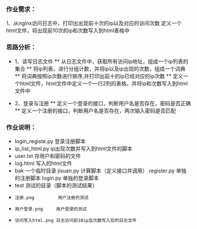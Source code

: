 
### 作业需求：    

1、从nginx访问日志中，打印出出现前十次的ip以及对应的访问次数
   定义一个html文件，将出现前10次的ip和次数写入到html表格中
### 思路分析：
*  1、读写日志文件
** 从日志文件中，获取所有访问ip地址，组成一个ip列表的集合
** 将ip列表，进行分组计数，并将ip以及ip出现的次数，组成一个词典
** 将词典按照ip次数进行排序,并打印出前十的ip已经对应的ip次数
** 定义一个html文件，html文件中定义一个一行2列的表格，并将ip和次数写入到html文件中

*  2、登录与注册
** 定义一个登录的接口，判断用户名是否存在，密码是否正确
** 定义一个注册的接口，判断用户名是否存在，两次输入密码是否匹配
### 作业说明：

* login_registe.py  登录注册脚本
* ip_list_html.py   ip出现次数并写入到html文件的脚本
* user.txt          存用户和密码的文件
* log.html          写入的html文件
* bak               一个临时目录
     jisuan.py        计算脚本（定义接口并调用）
     register.py      单独的注册脚本
     login.py         单独的登录脚本
* test              测试的目录（脚本的测试结果）
*     注册.png         用户注册的测试
*     用户登录.png     用户登录的测试
*     访问写入html.png 日志访问前10ip及次数写入后的日志文件
